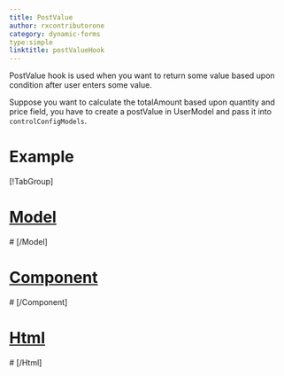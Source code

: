 ```yaml
---
title: PostValue
author: rxcontributorone
category: dynamic-forms
type:simple
linktitle: postValueHook
---
```


PostValue hook is used when you want to return some value based upon condition after user enters some value.

Suppose you want to calculate the totalAmount based upon quantity and price field, you have to create a postValue in  UserModel and pass it into `controlConfigModels`. 

# Example

<div component="app-tabs" key="complete"></div>

[!TabGroup]

# [Model](#tab\completemodel)
<div component="app-code" key="postValueHook-complete-model"></div> 
# [/Model]

# [Component](#tab\completecomponent)
<div component="app-code" key="postValueHook-complete-component"></div> 
# [/Component]

# [Html](#tab\completehtml)
<div component="app-code" key="postValueHook-complete-html"></div> 
# [/Html]

<div component="app-example-runner" ref-component="app-postValueHook-complete"></div>